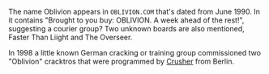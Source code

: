 The name Oblivion appears in `OBLIVION.COM` that's dated from June 1990. In it contains "Brought to you buy: OBLIVION. A week ahead of the rest!", suggesting a courier group? Two unknown boards are also mentioned, Faster Than Liight and The Overseer.

In 1998 a little known German cracking or training group commissioned two "Oblivion" cracktros that were programmed by [Crusher](https://demozoo.org/sceners/122935/) from Berlin.